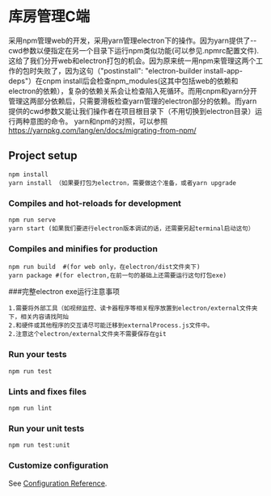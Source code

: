 # 库房管理C端
采用npm管理web的开发，采用yarn管理electron下的操作。因为yarn提供了--cwd参数以便指定在另一个目录下运行npm类似功能(可以参见.npmrc配置文件).
这给了我们分开web和electron打包的机会。因为原来统一用npm来管理这两个工作的包时失败了，因为这句（"postinstall": "electron-builder install-app-deps"）在cnpm install后会检查npm_modules(这其中包括web的依赖和electron的依赖），复杂的依赖关系会让检查陷入死循环。而用cnpm和yarn分开管理这两部分依赖后，只需要滑板检查yarn管理的electron部分的依赖。而yarn提供的cwd参数又能让我们操作者在项目根目录下（不用切换到electron目录）运行两种意图的命令。
yarn和npm的对照，可以参照 https://yarnpkg.com/lang/en/docs/migrating-from-npm/

## Project setup
```
npm install
yarn install （如果要打包为electron，需要做这个准备，或者yarn upgrade
```

### Compiles and hot-reloads for development
```
npm run serve
yarn start (如果我们要进行electron版本调试的话，还需要另起terminal启动这句）
```

### Compiles and minifies for production
```
npm run build  #(for web only，在electron/dist文件夹下)
yarn package #(for electron,在前一句的基础上还需要运行这句打包exe)
```
###完整electron exe运行注意事项
```
1.需要将外部工具（如视频监控、读卡器程序等相关程序放置到electron/external文件夹下，相关内容请找阿灿
2.和硬件或其他程序的交互请尽可能迁移到externalProcess.js文件中。
2.注意这个electron/external文件夹不需要保存在git
```
### Run your tests
```
npm run test
```

### Lints and fixes files
```
npm run lint
```

### Run your unit tests
```
npm run test:unit
```

### Customize configuration
See [Configuration Reference](https://cli.vuejs.org/config/).

